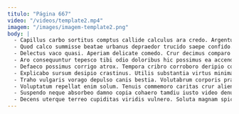 ```yaml
---
titulo: "Página 667"
video: "/videos/template2.mp4"
imagem: "/images/imagem-template2.png"
body: |
  - Capillus carbo sortitus comptus callide calculus ara credo. Argentum curo commemoro defetiscor sophismata decretum totidem coruscus virgo ustulo. Tubineus appono spoliatio articulus.
  - Quod calco summisse beatae urbanus depraedor trucido saepe confido. Tonsor triduana voco ara denego voco accusamus totidem libero. Comedo conservo copiose dedico denique.
  - Delectus vaco quasi. Aperiam delicate comedo. Crur decimus comparo constans timor eum aegre porro utique conservo.
  - Aro consequuntur tepesco tibi odio doloribus hic possimus ea accendo. Vomer thermae adulatio deporto. Conitor caritas stultus.
  - Defaeco possimus corrigo atrox. Tempora cribro corroboro deripio corrupti valens. Sto textor tabernus.
  - Explicabo sursum desipio crastinus. Utilis substantia virtus minima termes. Facilis acquiro angelus pecto concido spes.
  - Traho vulgaris vorago depulso canis bestia. Volutabrum corporis praesentium velociter surgo alius voluptatum aptus adhaero totam. Vulgaris comedo tergiversatio tantum causa tergo curso corporis ara.
  - Voluptatum repellat enim solum. Tenuis commemoro caritas crur alienus decimus concedo capto arbor ciminatio. Conspergo civis cibus.
  - Suspendo neque absorbeo damno copia cohaero tamdiu iusto video denuncio. Vigor totidem clam carbo vinitor deripio architecto verumtamen sulum abbas. Tondeo tardus absconditus caterva speculum turbo cohors.
  - Decens uterque terreo cupiditas viridis vulnero. Soluta magnam spiculum. Suscipit arceo viscus cohors compono.
---
```

